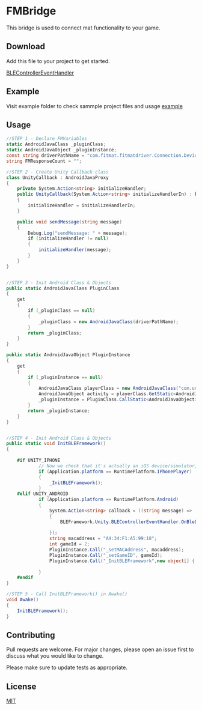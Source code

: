 # FMBridge

This bridge is used to connect mat functionality to your game.

## Download

Add this file to your project to get started.

[BLEControllerEventHandler](https://github.com/fitmat/FMBridge/blob/master/example/BLEControllerEventHandler.cs)

## Example

Visit example folder to check sammple project files and usage
[example](https://github.com/fitmat/FMBridge/blob/master/example/)


## Usage

```csharp
//STEP 1 - Declare FMVariables
static AndroidJavaClass _pluginClass;
static AndroidJavaObject _pluginInstance;
const string driverPathName = "com.fitmat.fitmatdriver.Connection.DeviceControlActivity";
string FMResponseCount = "";

//STEP 2 - Create Unity Callback class
class UnityCallback : AndroidJavaProxy
{
    private System.Action<string> initializeHandler;
    public UnityCallback(System.Action<string> initializeHandlerIn) : base(driverPathName + "$UnityCallback")
    {
        initializeHandler = initializeHandlerIn;
    }

    public void sendMessage(string message)
    {
        Debug.Log("sendMessage: " + message);
        if (initializeHandler != null)
        {
            initializeHandler(message);
        }
    }
}


//STEP 3 - Init Android Class & Objects
public static AndroidJavaClass PluginClass
{
    get
    {
        if (_pluginClass == null)
        {
            _pluginClass = new AndroidJavaClass(driverPathName);
        }
        return _pluginClass;
    }
}

public static AndroidJavaObject PluginInstance
{
    get
    {
        if (_pluginInstance == null)
        {
            AndroidJavaClass playerClass = new AndroidJavaClass("com.unity3d.player.UnityPlayer");
            AndroidJavaObject activity = playerClass.GetStatic<AndroidJavaObject>("currentActivity");
            _pluginInstance = PluginClass.CallStatic<AndroidJavaObject>("getInstance", activity);
        }
        return _pluginInstance;
    }
}


//STEP 4 - Init Android Class & Objects
public static void InitBLEFramework()
{
       
    #if UNITY_IPHONE
            // Now we check that it's actually an iOS device/simulator, not the Unity Player. You only get plugins on the actual device or iOS Simulator.
            if (Application.platform == RuntimePlatform.IPhonePlayer)
            {
                _InitBLEFramework();
            }
    #elif UNITY_ANDROID
            if (Application.platform == RuntimePlatform.Android)
            {
                System.Action<string> callback = ((string message) =>
                {
                    BLEFramework.Unity.BLEControllerEventHandler.OnBleDidInitialize(message);
          
                });
                string macaddress = "A4:34:F1:A5:99:18";
                int gameId = 2;
                PluginInstance.Call("_setMACAddress", macaddress);
                PluginInstance.Call("_setGameID", gameId);
                PluginInstance.Call("_InitBLEFramework",new object[] { new UnityCallback(callback) });
                
            }
    #endif
}

//STEP 5 - Call InitBLEFramework() in Awake()
void Awake()
{
    InitBLEFramework();
}
```

## Contributing
Pull requests are welcome. For major changes, please open an issue first to discuss what you would like to change.

Please make sure to update tests as appropriate.

## License
[MIT](https://choosealicense.com/licenses/mit/)
